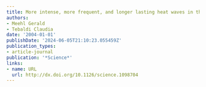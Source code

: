 ```yaml
---
title: More intense, more frequent, and longer lasting heat waves in the 21st century
authors:
- Meehl Gerald
- Tebaldi Claudia
date: '2004-01-01'
publishDate: '2024-06-05T21:10:23.055459Z'
publication_types:
- article-journal
publication: '*Science*'
links:
- name: URL
  url: http://dx.doi.org/10.1126/science.1098704
---
```

